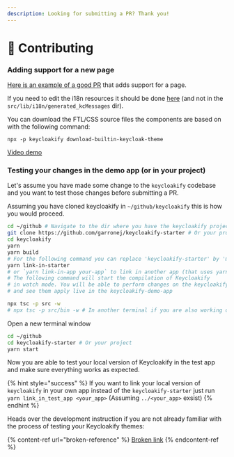 ```yaml
---
description: Looking for submitting a PR? Thank you!
---
```


# 💟 Contributing

### Adding support for a new page

[Here is an example of a good PR](https://github.com/InseeFrLab/keycloakify/pull/92) that adds support for a page.

If you need to edit the i18n resources it should be done [here](https://github.com/InseeFrLab/keycloakify/blob/58c8306cf467f5884757683cf34428deba55ce57/src/lib/i18n/index.tsx#L9-L30) (and not in the `src/lib/i18n/generated_kcMessages` dir).

You can download the FTL/CSS source files the components are based on with the following command:

`npx -p keycloakify download-builtin-keycloak-theme`

[Video demo](https://user-images.githubusercontent.com/6702424/164304458-934b0e1d-9de7-4bb4-8a1c-e06a70b1636a.mov)

### Testing your changes in the demo app (or in your project)

Let's assume you have made some change to the `keycloakify` codebase and you want to test those changes before submitting a PR.

Assuming you have cloned keycloakify in `~/github/keycloakify` this is how you would proceed.

```bash
cd ~/github # Navigate to the dir where you have the keycloakify project
git clone https://github.com/garronej/keycloakify-starter # Or your project
cd keycloakify
yarn
yarn build
# For the following command you can replace 'keycloakify-starter' by 'my-project'
yarn link-in-starter
# or `yarn link-in-app your-app` to link in another app (that uses yarn)
# The following command will start the compilation of Keycloakify
# in watch mode. You will be able to perform changes on the keycloakify code
# and see them apply live in the keycloakify-demo-app

npx tsc -p src -w 
# npx tsc -p src/bin -w # In another terminal if you are also working on the build tool
```

Open a new terminal window

```bash
cd ~/github
cd keycloakify-starter # Or your project
yarn start
```

Now you are able to test your local version of Keycloakify in the test app and make sure everything works as expected.

{% hint style="success" %}
If you want to link your local version of `keycloakify` in your own app instead of the `keycloakify-starter` just run `yarn link_in_test_app <your_app>` (Assuming `../<your_app>` exsist)
{% endhint %}

Heads over the development instruction if you are not already familiar with the process of testing your Keycloakify themes:

{% content-ref url="broken-reference" %}
[Broken link](broken-reference)
{% endcontent-ref %}
